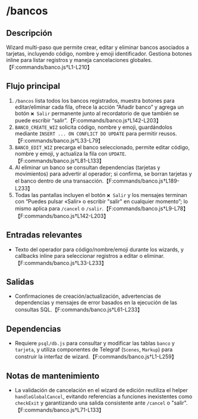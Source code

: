 # /bancos

## Descripción
Wizard multi-paso que permite crear, editar y eliminar bancos asociados a tarjetas, incluyendo código, nombre y emoji identificador. Gestiona botones inline para listar registros y maneja cancelaciones globales.【F:commands/banco.js†L1-L210】

## Flujo principal
1. `/bancos` lista todos los bancos registrados, muestra botones para editar/eliminar cada fila, ofrece la acción “Añadir banco” y agrega un botón `❌ Salir` permanente junto al recordatorio de que también se puede escribir “salir”.【F:commands/banco.js†L142-L203】
2. `BANCO_CREATE_WIZ` solicita código, nombre y emoji, guardándolos mediante `INSERT ... ON CONFLICT DO UPDATE` para permitir reusos.【F:commands/banco.js†L33-L79】
3. `BANCO_EDIT_WIZ` precarga el banco seleccionado, permite editar código, nombre y emoji, y actualiza la fila con `UPDATE`.【F:commands/banco.js†L81-L133】
4. Al eliminar un banco se consultan dependencias (tarjetas y movimientos) para advertir al operador; si confirma, se borran tarjetas y el banco dentro de una transacción.【F:commands/banco.js†L189-L233】
5. Todas las pantallas incluyen el botón `❌ Salir` y los mensajes terminan con “Puedes pulsar «Salir» o escribir "salir" en cualquier momento”; lo mismo aplica para `/cancel` o `/salir`.【F:commands/banco.js†L9-L78】【F:commands/banco.js†L142-L203】

## Entradas relevantes
- Texto del operador para código/nombre/emoji durante los wizards, y callbacks inline para seleccionar registros a editar o eliminar.【F:commands/banco.js†L33-L233】

## Salidas
- Confirmaciones de creación/actualización, advertencias de dependencias y mensajes de error basados en la ejecución de las consultas SQL.【F:commands/banco.js†L61-L233】

## Dependencias
- Requiere `psql/db.js` para consultar y modificar las tablas `banco` y `tarjeta`, y utiliza componentes de Telegraf (`Scenes`, `Markup`) para construir la interfaz de wizard.【F:commands/banco.js†L1-L259】

## Notas de mantenimiento
- La validación de cancelación en el wizard de edición reutiliza el helper `handleGlobalCancel`, evitando referencias a funciones inexistentes como `checkExit` y garantizando una salida consistente ante `/cancel` o "salir".【F:commands/banco.js†L71-L133】
